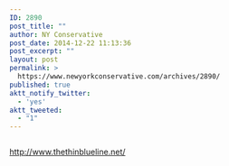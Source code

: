```yaml
---
ID: 2890
post_title: ""
author: NY Conservative
post_date: 2014-12-22 11:13:36
post_excerpt: ""
layout: post
permalink: >
  https://www.newyorkconservative.com/archives/2890/
published: true
aktt_notify_twitter:
  - 'yes'
aktt_tweeted:
  - "1"
---
```

<p><img src="http://www.newyorkconservative.com/wp-content/uploads/2014/12/122214_1613_1.jpg" alt=""/>
	</p><p><a href="http://www.thethinblueline.net/">http://www.thethinblueline.net/</a>
	</p>